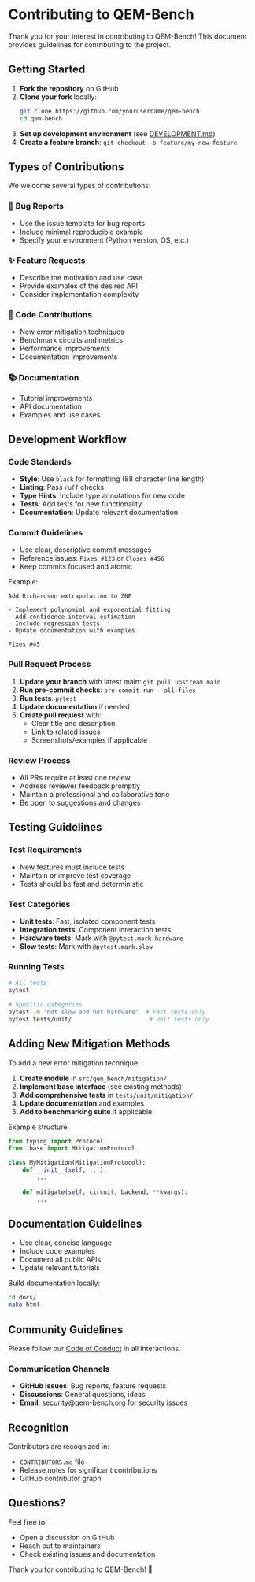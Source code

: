 # Contributing to QEM-Bench

Thank you for your interest in contributing to QEM-Bench! This document provides guidelines for contributing to the project.

## Getting Started

1. **Fork the repository** on GitHub
2. **Clone your fork** locally:
   ```bash
   git clone https://github.com/yourusername/qem-bench
   cd qem-bench
   ```
3. **Set up development environment** (see [DEVELOPMENT.md](DEVELOPMENT.md))
4. **Create a feature branch**: `git checkout -b feature/my-new-feature`

## Types of Contributions

We welcome several types of contributions:

### 🐛 Bug Reports
- Use the issue template for bug reports
- Include minimal reproducible example
- Specify your environment (Python version, OS, etc.)

### ✨ Feature Requests  
- Describe the motivation and use case
- Provide examples of the desired API
- Consider implementation complexity

### 🔧 Code Contributions
- New error mitigation techniques
- Benchmark circuits and metrics
- Performance improvements
- Documentation improvements

### 📚 Documentation
- Tutorial improvements
- API documentation
- Examples and use cases

## Development Workflow

### Code Standards

- **Style**: Use `black` for formatting (88 character line length)
- **Linting**: Pass `ruff` checks
- **Type Hints**: Include type annotations for new code
- **Tests**: Add tests for new functionality
- **Documentation**: Update relevant documentation

### Commit Guidelines

- Use clear, descriptive commit messages
- Reference issues: `Fixes #123` or `Closes #456`
- Keep commits focused and atomic

Example:
```
Add Richardson extrapolation to ZNE

- Implement polynomial and exponential fitting
- Add confidence interval estimation  
- Include regression tests
- Update documentation with examples

Fixes #45
```

### Pull Request Process

1. **Update your branch** with latest main: `git pull upstream main`
2. **Run pre-commit checks**: `pre-commit run --all-files`
3. **Run tests**: `pytest`
4. **Update documentation** if needed
5. **Create pull request** with:
   - Clear title and description
   - Link to related issues
   - Screenshots/examples if applicable

### Review Process

- All PRs require at least one review
- Address reviewer feedback promptly
- Maintain a professional and collaborative tone
- Be open to suggestions and changes

## Testing Guidelines

### Test Requirements
- New features must include tests
- Maintain or improve test coverage
- Tests should be fast and deterministic

### Test Categories
- **Unit tests**: Fast, isolated component tests
- **Integration tests**: Component interaction tests  
- **Hardware tests**: Mark with `@pytest.mark.hardware`
- **Slow tests**: Mark with `@pytest.mark.slow`

### Running Tests
```bash
# All tests
pytest

# Specific categories
pytest -m "not slow and not hardware"  # Fast tests only
pytest tests/unit/                      # Unit tests only
```

## Adding New Mitigation Methods

To add a new error mitigation technique:

1. **Create module** in `src/qem_bench/mitigation/`
2. **Implement base interface** (see existing methods)
3. **Add comprehensive tests** in `tests/unit/mitigation/`
4. **Update documentation** and examples
5. **Add to benchmarking suite** if applicable

Example structure:
```python
from typing import Protocol
from .base import MitigationProtocol

class MyMitigation(MitigationProtocol):
    def __init__(self, ...):
        ...
    
    def mitigate(self, circuit, backend, **kwargs):
        ...
```

## Documentation Guidelines

- Use clear, concise language
- Include code examples  
- Document all public APIs
- Update relevant tutorials

Build documentation locally:
```bash
cd docs/
make html
```

## Community Guidelines

Please follow our [Code of Conduct](CODE_OF_CONDUCT.md) in all interactions.

### Communication Channels
- **GitHub Issues**: Bug reports, feature requests
- **Discussions**: General questions, ideas
- **Email**: security@qem-bench.org for security issues

## Recognition

Contributors are recognized in:
- `CONTRIBUTORS.md` file
- Release notes for significant contributions  
- GitHub contributor graph

## Questions?

Feel free to:
- Open a discussion on GitHub
- Reach out to maintainers
- Check existing issues and documentation

Thank you for contributing to QEM-Bench! 🚀